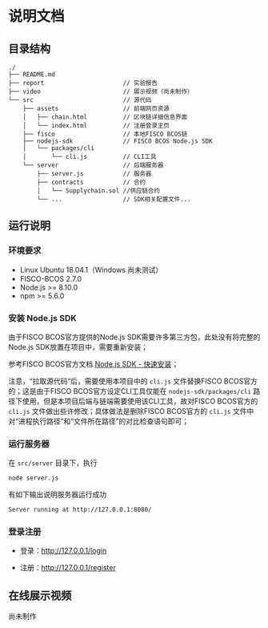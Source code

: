 # 说明文档

## 目录结构

```
./
├── README.md
├── report						// 实验报告
├── video						// 展示视频（尚未制作）
└── src							// 源代码
	├── assets					// 前端网页资源
	│   ├── chain.html 			// 区块链详细信息界面
	│   └── index.html 			// 注册登录主页
	├── fisco					// 本地FISCO BCOS链
	├── nodejs-sdk				// FISCO BCOS Node.js SDK
	│   └── packages/cli
	│   	└── cli.js			// CLI工具
	└── server					// 后端服务器
		├── server.js			// 服务器
		├── contracts			// 合约
		│   └── Supplychain.sol	//供应链合约
		└── ...					// SDK相关配置文件...
```



## 运行说明

### 环境要求

- Linux Ubuntu 18.04.1（Windows 尚未测试）
- FISCO-BCOS 2.7.0  
- Node.js >= 8.10.0
- npm >= 5.6.0

### 安装 Node.js SDK

由于FISCO BCOS官方提供的Node.js SDK需要许多第三方包，此处没有将完整的Node.js SDK放置在项目中，需要重新安装；

参考FISCO BCOS官方文档 [Node.js SDK - 快速安装](https://fisco-bcos-documentation.readthedocs.io/zh_CN/latest/docs/sdk/nodejs_sdk/install.html)；

注意，“拉取源代码”后，需要使用本项目中的 `cli.js` 文件替换FISCO BCOS官方的；这是由于FISCO BCOS官方设定CLI工具仅能在 `nodejs-sdk/packages/cli` 路径下使用，但是本项目后端与链端需要使用该CLI工具，故对FISCO BCOS官方的 `cli.js` 文件做出些许修改；具体做法是删除FISCO BCOS官方的 `cli.js` 文件中对“进程执行路径”和“文件所在路径”的对比检查语句即可；

### 运行服务器

在 `src/server` 目录下，执行

```sh
node server.js
```

有如下输出说明服务器运行成功

```sh
Server running at http://127.0.0.1:8080/
```

### 登录注册

- 登录：http://127.0.0.1/login

- 注册：http://127.0.0.1/register

## 在线展示视频

尚未制作